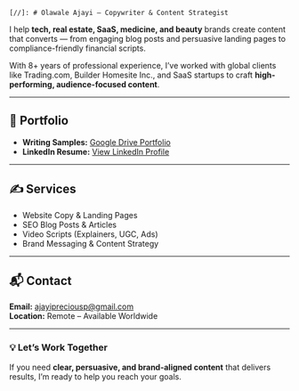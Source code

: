     [//]: # Olawale Ajayi – Copywriter & Content Strategist

I help **tech, real estate, SaaS, medicine, and beauty** brands create content that converts — from engaging blog posts and persuasive landing pages to compliance-friendly financial scripts.

With 8+ years of professional experience, I’ve worked with global clients like Trading.com, Builder Homesite Inc., and SaaS startups to craft **high-performing, audience-focused content**.

---

## 📂 Portfolio

- **Writing Samples:** [Google Drive Portfolio](https://drive.google.com/drive/folders/1QrFGUCjw7DxPsuMufFHRsB6tc9iz1Ao1?usp=drive_link)  
- **LinkedIn Resume:** [View LinkedIn Profile](https://www.linkedin.com/in/javablack)

---

## ✍ Services

- Website Copy & Landing Pages  
- SEO Blog Posts & Articles  
- Video Scripts (Explainers, UGC, Ads)  
- Brand Messaging & Content Strategy

---

## 📬 Contact

**Email:** ajayipreciousp@gmail.com  
**Location:** Remote – Available Worldwide  

---

### 💡 Let’s Work Together
If you need **clear, persuasive, and brand-aligned content** that delivers results, I’m ready to help you reach your goals.
